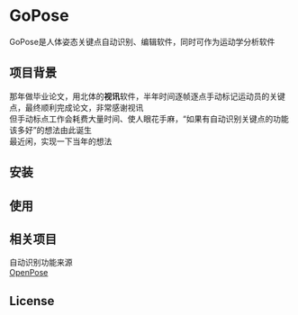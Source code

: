 # GoPose
GoPose是人体姿态关键点自动识别、编辑软件，同时可作为运动学分析软件  
## 项目背景
那年做毕业论文，用北体的**视讯**软件，半年时间逐帧逐点手动标记运动员的关键点，最终顺利完成论文，非常感谢视讯  
但手动标点工作会耗费大量时间、使人眼花手麻，“如果有自动识别关键点的功能该多好”的想法由此诞生  
最近闲，实现一下当年的想法  
## 安装

## 使用

## 相关项目
自动识别功能来源  
[OpenPose](https://github.com/CMU-Perceptual-Computing-Lab/openpose)

## License
